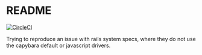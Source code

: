 # README

[![CircleCI](https://circleci.com/gh/iainbeeston/capybara-test.svg?style=svg)](https://circleci.com/gh/iainbeeston/capybara-test)

Trying to reproduce an issue with rails system specs, where they do not use the capybara default or javascript drivers.
